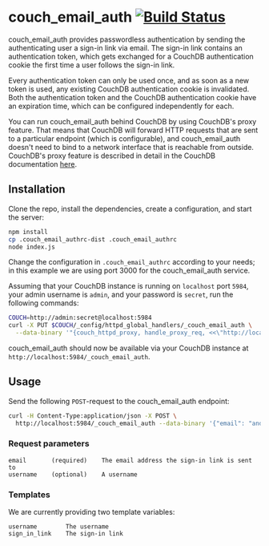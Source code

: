 # couch_email_auth [![Build Status](https://travis-ci.org/KlausTrainer/couch_email_auth.svg?branch=master)](https://travis-ci.org/KlausTrainer/couch_email_auth)

couch_email_auth provides passwordless authentication by sending the authenticating user a sign-in link via email. The sign-in link contains an authentication token, which gets exchanged for a CouchDB authentication cookie the first time a user follows the sign-in link.

Every authentication token can only be used once, and as soon as a new token is used, any existing CouchDB authentication cookie is invalidated. Both the authentication token and the CouchDB authentication cookie have an expiration time, which can be configured independently for each.

You can run couch_email_auth behind CouchDB by using CouchDB's proxy feature. That means that CouchDB will forward HTTP requests that are sent to a particular endpoint (which is configurable), and couch_email_auth doesn't need to bind to a network interface that is reachable from outside. CouchDB's proxy feature is described in detail in the CouchDB documentation [here](http://docs.couchdb.org/en/latest/config/proxying.html).


## Installation

Clone the repo, install the dependencies, create a configuration, and start the server:

```sh
npm install
cp .couch_email_authrc-dist .couch_email_authrc
node index.js
```

Change the configuration in `.couch_email_authrc` according to your needs; in this example we are using port 3000 for the couch_email_auth service.

Assuming that your CouchDB instance is running on `localhost` port `5984`, your admin username is `admin`, and your password is `secret`, run the following commands:

```sh
COUCH=http://admin:secret@localhost:5984
curl -X PUT $COUCH/_config/httpd_global_handlers/_couch_email_auth \
  --data-binary '"{couch_httpd_proxy, handle_proxy_req, <<\"http://localhost:3000\">>}"'
```

couch_email_auth should now be available via your CouchDB instance at `http://localhost:5984/_couch_email_auth`.


## Usage

Send the following `POST`-request to the couch_email_auth endpoint:

```sh
curl -H Content-Type:application/json -X POST \
  http://localhost:5984/_couch_email_auth --data-binary '{"email": "andy@example.com","username": "Andy"}'
```

### Request parameters

```
email       (required)    The email address the sign-in link is sent to
username    (optional)    A username
```

### Templates

We are currently providing two template variables:

```
username        The username
sign_in_link    The sign-in link
```
